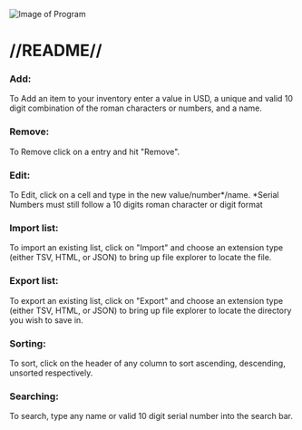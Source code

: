 ![Image of Program](https://i.imgur.com/LLxHVap.png)


# //README//
### Add:
  To Add an item to your inventory enter a value in USD, a unique and valid 10 digit combination of the roman characters or numbers, and a name.
### Remove:
  To Remove click on a entry and hit "Remove".
### Edit:
  To Edit, click on a cell and type in the new value/number*/name. 
  *Serial Numbers must still follow a 10 digits roman character or digit format
### Import list:
  To import an existing list, click on "Import" and choose an extension type (either TSV, HTML, or JSON) to bring up file explorer to locate the file.
### Export list:
  To export an existing list, click on "Export" and choose an extension type (either TSV, HTML, or JSON) to bring up file explorer to locate the directory you wish to save in.
### Sorting:
  To sort, click on the header of any column to sort ascending, descending, unsorted respectively.
### Searching:
  To search, type any name or valid 10 digit serial number into the search bar.
